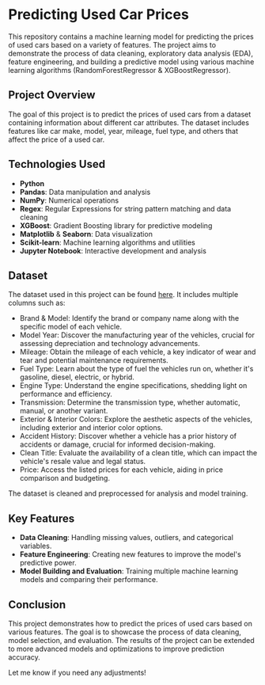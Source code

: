# Predicting Used Car Prices

This repository contains a machine learning model for predicting the prices of used cars based on a variety of features. The project aims to demonstrate the process of data cleaning, exploratory data analysis (EDA), feature engineering, and building a predictive model using various machine learning algorithms (RandomForestRegressor & XGBoostRegressor).

## Project Overview

The goal of this project is to predict the prices of used cars from a dataset containing information about different car attributes. The dataset includes features like car make, model, year, mileage, fuel type, and others that affect the price of a used car.

## Technologies Used

- **Python**
- **Pandas**: Data manipulation and analysis
- **NumPy**: Numerical operations
- **Regex**: Regular Expressions for string pattern matching and data cleaning
- **XGBoost**: Gradient Boosting library for predictive modeling
- **Matplotlib** & **Seaborn**: Data visualization
- **Scikit-learn**: Machine learning algorithms and utilities
- **Jupyter Notebook**: Interactive development and analysis

## Dataset

The dataset used in this project can be found [here](https://www.kaggle.com/datasets/taeefnajib/used-car-price-prediction-dataset/data). It includes multiple columns such as:

- Brand & Model: Identify the brand or company name along with the specific model of each vehicle.
- Model Year: Discover the manufacturing year of the vehicles, crucial for assessing depreciation and technology advancements.
- Mileage: Obtain the mileage of each vehicle, a key indicator of wear and tear and potential maintenance requirements.
- Fuel Type: Learn about the type of fuel the vehicles run on, whether it's gasoline, diesel, electric, or hybrid.
- Engine Type: Understand the engine specifications, shedding light on performance and efficiency.
- Transmission: Determine the transmission type, whether automatic, manual, or another variant.
- Exterior & Interior Colors: Explore the aesthetic aspects of the vehicles, including exterior and interior color options.
- Accident History: Discover whether a vehicle has a prior history of accidents or damage, crucial for informed decision-making.
- Clean Title: Evaluate the availability of a clean title, which can impact the vehicle's resale value and legal status.
- Price: Access the listed prices for each vehicle, aiding in price comparison and budgeting.

The dataset is cleaned and preprocessed for analysis and model training.

## Key Features

- **Data Cleaning**: Handling missing values, outliers, and categorical variables.
- **Feature Engineering**: Creating new features to improve the model's predictive power.
- **Model Building and Evaluation**: Training multiple machine learning models and comparing their performance.

## Conclusion

This project demonstrates how to predict the prices of used cars based on various features. The goal is to showcase the process of data cleaning, model selection, and evaluation. The results of the project can be extended to more advanced models and optimizations to improve prediction accuracy.

Let me know if you need any adjustments!
